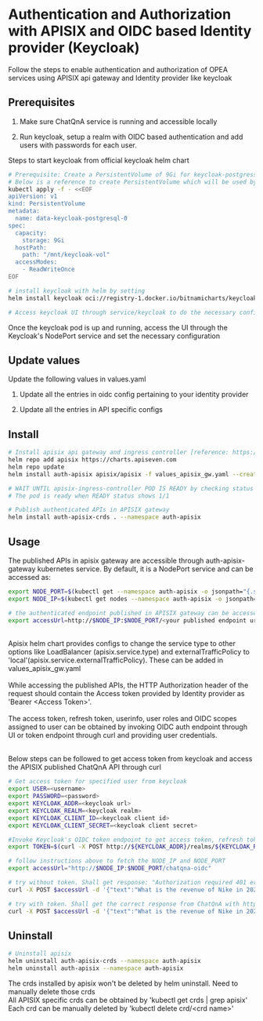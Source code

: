 # Authentication and Authorization with APISIX and OIDC based Identity provider (Keycloak)

Follow the steps to enable authentication and authorization of OPEA services using APISIX api gateway and Identity provider like keycloak

## Prerequisites

1. Make sure ChatQnA service is running and accessible locally

2. Run keycloak, setup a realm with OIDC based authentication and add users with passwords for each user.

Steps to start keycloak from official keycloak helm chart

```sh
# Prerequisite: Create a PersistentVolume of 9Gi for keycloak-postgress with RWO access (to persist updated keycloak configuration)
# Below is a reference to create PersistentVolume which will be used by keycloak-postgress
kubectl apply -f - <<EOF
apiVersion: v1
kind: PersistentVolume
metadata:
  name: data-keycloak-postgresql-0
spec:
  capacity:
    storage: 9Gi
  hostPath:
    path: "/mnt/keycloak-vol"
  accessModes:
    - ReadWriteOnce
EOF

# install keycloak with helm by setting
helm install keycloak oci://registry-1.docker.io/bitnamicharts/keycloak --version 22.1.0 --set auth.adminUser=admin --set auth.adminPassword=admin

# Access keycloak UI through service/keycloak to do the necessary configurations
```

Once the keycloak pod is up and running, access the UI through the Keycloak's NodePort service and set the necessary configuration

## Update values

Update the following values in values.yaml

1. Update all the entries in oidc config pertaining to your identity provider

2. Update all the entries in API specific configs

## Install

```sh
# Install apisix api gateway and ingress controller [reference: https://apisix.apache.org/docs/apisix/installation-guide/]
helm repo add apisix https://charts.apiseven.com
helm repo update
helm install auth-apisix apisix/apisix -f values_apisix_gw.yaml --create-namespace --namespace auth-apisix

# WAIT UNTIL apisix-ingress-controller POD IS READY by checking status with 'kubectl get -n auth-apisix pods'
# The pod is ready when READY status shows 1/1

# Publish authenticated APIs in APISIX gateway
helm install auth-apisix-crds . --namespace auth-apisix
```

## Usage

The published APIs in apisix gateway are accessible through auth-apisix-gateway kubernetes service. By default, it is a NodePort service and can be accessed as:

```sh
export NODE_PORT=$(kubectl get --namespace auth-apisix -o jsonpath="{.spec.ports[0].nodePort}" services auth-apisix-gateway)
export NODE_IP=$(kubectl get nodes --namespace auth-apisix -o jsonpath="{.items[0].status.addresses[0].address}")

# the authenticated endpoint published in APISIX gateway can be accessed as: http://$NODE_IP:$NODE_PORT/<published endpoint uri>
export accessUrl=http://$NODE_IP:$NODE_PORT/<your published endpoint uri>


```

</br>
Apisix helm chart provides configs to change the service type to other options like LoadBalancer (apisix.service.type) and externalTrafficPolicy to 'local'(apisix.service.externalTrafficPolicy). These can be added in values_apisix_gw.yaml </br></br>
While accessing the published APIs, the HTTP Authorization header of the request should contain the Access token provided by Identity provider as 'Bearer &ltAccess Token>'. </br></br>
The access token, refresh token, userinfo, user roles and OIDC scopes assigned to user can be obtained by invoking OIDC auth endpoint through UI or token endpoint through curl and providing user credentials. </br></br>

Below steps can be followed to get access token from keycloak and access the APISIX published ChatQnA API through curl

```sh
# Get access token for specified user from keycloak
export USER=<username>
export PASSWORD=<password>
export KEYCLOAK_ADDR=<keycloak url>
export KEYCLOAK_REALM=<keycloak realm>
export KEYCLOAK_CLIENT_ID=<keycloak client id>
export KEYCLOAK_CLIENT_SECRET=<keycloak client secret>

#Invoke Keycloak's OIDC token endpoint to get access token, refresh token and expirt times. (Only Access token is used in the example below)
export TOKEN=$(curl -X POST http://${KEYCLOAK_ADDR}/realms/${KEYCLOAK_REALM}/protocol/openid-connect/token -H 'Content-Type: application/x-www-form-urlencoded' -d "grant_type=password&client_id=${KEYCLOAK_CLIENT_ID}&client_secret=${KEYCLOAK_CLIENT_SECRET}&username=${USER}&password=${PASSWORD}" | jq -r .access_token)

# follow instructions above to fetch the NODE_IP and NODE_PORT
export accessUrl="http://$NODE_IP:$NODE_PORT/chatqna-oidc"

# try without token. Shall get response: "Authorization required 401 error"
curl -X POST $accessUrl -d '{"text":"What is the revenue of Nike in 2023?","parameters":{"max_new_tokens":17, "do_sample": true}}' -sS -H 'Content-Type: application/json' -w " %{http_code}\n"

# try with token. Shall get the correct response from ChatQnA with http code 200
curl -X POST $accessUrl -d '{"text":"What is the revenue of Nike in 2023?","parameters":{"max_new_tokens":17, "do_sample": true}}' -sS -H "Authorization: Bearer $TOKEN" -H 'Content-Type: application/json' -w " %{http_code}\n"

```

## Uninstall

```sh
# Uninstall apisix
helm uninstall auth-apisix-crds --namespace auth-apisix
helm uninstall auth-apisix --namespace auth-apisix
```

The crds installed by apisix won't be deleted by helm uninstall. Need to manually delete those crds </br>
All APISIX specific crds can be obtained by 'kubectl get crds | grep apisix' </br>
Each crd can be manually deleted by 'kubectl delete crd/\<crd name\>' </br>
